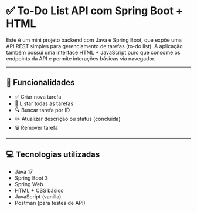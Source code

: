 # ✅ To-Do List API com Spring Boot + HTML

Este é um mini projeto backend com Java e Spring Boot, que expõe uma API REST simples para gerenciamento de tarefas (to-do list). A aplicação também possui uma interface HTML + JavaScript puro que consome os endpoints da API e permite interações básicas via navegador.

---

## 📌 Funcionalidades

- ✅ Criar nova tarefa
- 📃 Listar todas as tarefas
- 🔍 Buscar tarefa por ID
- ✏️ Atualizar descrição ou status (concluída)
- 🗑️ Remover tarefa

---

## 💻 Tecnologias utilizadas

- Java 17
- Spring Boot 3
- Spring Web
- HTML + CSS básico
- JavaScript (vanilla)
- Postman (para testes de API)
